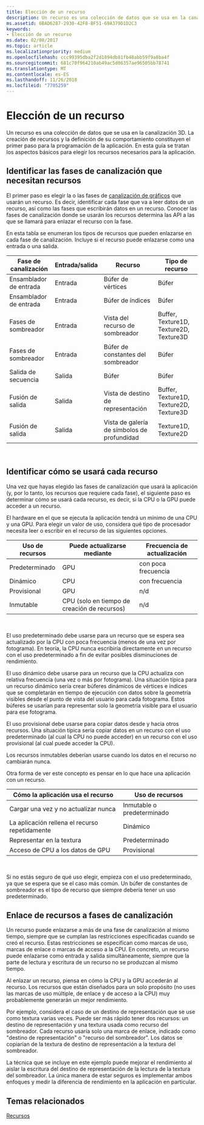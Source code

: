 ```yaml
---
title: Elección de un recurso
description: Un recurso es una colección de datos que se usa en la canalización 3D.
ms.assetid: 6BAD6287-2930-42F8-BF51-69A379D1D2C3
keywords:
- Elección de un recurso
ms.date: 02/08/2017
ms.topic: article
ms.localizationpriority: medium
ms.openlocfilehash: ccc99395dba2f2d1894db81fb48abb59f9a8ba4f
ms.sourcegitcommit: 681c70f964210ab49ac5d06357ae96505bb78741
ms.translationtype: MT
ms.contentlocale: es-ES
ms.lasthandoff: 11/26/2018
ms.locfileid: "7705259"
---
```

# <a name="choosing-a-resource"></a>Elección de un recurso


Un recurso es una colección de datos que se usa en la canalización 3D. La creación de recursos y la definición de su comportamiento constituyen el primer paso para la programación de la aplicación. En esta guía se tratan los aspectos básicos para elegir los recursos necesarios para la aplicación.

## <a name="span-ididentifybindingspanspan-ididentifybindingspanspan-ididentifybindingspanidentify-pipeline-stages-that-need-resources"></a><span id="Identify_Binding"></span><span id="identify_binding"></span><span id="IDENTIFY_BINDING"></span>Identificar las fases de canalización que necesitan recursos


El primer paso es elegir la o las fases de [canalización de gráficos](graphics-pipeline.md) que usarán un recurso. Es decir, identificar cada fase que va a leer datos de un recurso, así como las fases que escribirán datos en un recurso. Conocer las fases de canalización donde se usarán los recursos determina las API a las que se llamará para enlazar el recurso con la fase.

En esta tabla se enumeran los tipos de recursos que pueden enlazarse en cada fase de canalización. Incluye si el recurso puede enlazarse como una entrada o una salida.

| Fase de canalización  | Entrada/salida | Recurso               | Tipo de recurso                           |
|-----------------|--------|------------------------|-----------------------------------------|
| Ensamblador de entrada | Entrada     | Búfer de vértices          | Búfer                                  |
| Ensamblador de entrada | Entrada     | Búfer de índices           | Búfer                                  |
| Fases de sombreador   | Entrada     | Vista del recurso de sombreador    | Buffer, Texture1D, Texture2D, Texture3D |
| Fases de sombreador   | Entrada     | Búfer de constantes del sombreador | Búfer                                  |
| Salida de secuencia   | Salida    | Búfer                 | Búfer                                  |
| Fusión de salida   | Salida    | Vista de destino de representación     | Buffer, Texture1D, Texture2D, Texture3D |
| Fusión de salida   | Salida    | Vista de galería de símbolos de profundidad     | Texture1D, Texture2D                    |

 

## <a name="span-ididentifyusagespanspan-ididentifyusagespanspan-ididentifyusagespanidentify-how-each-resource-will-be-used"></a><span id="Identify_Usage"></span><span id="identify_usage"></span><span id="IDENTIFY_USAGE"></span>Identificar cómo se usará cada recurso


Una vez que hayas elegido las fases de canalización que usará la aplicación (y, por lo tanto, los recursos que requiere cada fase), el siguiente paso es determinar cómo se usará cada recurso, es decir, si la CPU o la GPU puede acceder a un recurso.

El hardware en el que se ejecuta la aplicación tendrá un mínimo de una CPU y una GPU. Para elegir un valor de uso, considera qué tipo de procesador necesita leer o escribir en el recurso de las siguientes opciones.

| Uso de recursos | Puede actualizarse mediante                    | Frecuencia de actualización |
|----------------|--------------------------------------|---------------------|
| Predeterminado        | GPU                                  | con poca frecuencia        |
| Dinámico        | CPU                                  | con frecuencia          |
| Provisional        | GPU                                  | n/d                 |
| Inmutable      | CPU (solo en tiempo de creación de recursos) | n/d                 |

 

El uso predeterminado debe usarse para un recurso que se espera sea actualizado por la CPU con poca frecuencia (menos de una vez por fotograma). En teoría, la CPU nunca escribiría directamente en un recurso con el uso predeterminado a fin de evitar posibles disminuciones de rendimiento.

El uso dinámico debe usarse para un recurso que la CPU actualiza con relativa frecuencia (una vez o más por fotograma). Una situación típica para un recurso dinámico sería crear búferes dinámicos de vértices e índices que se completarán en tiempo de ejecución con datos sobre la geometría visibles desde el punto de vista del usuario para cada fotograma. Estos búferes se usarían para representar solo la geometría visible para el usuario para ese fotograma.

El uso provisional debe usarse para copiar datos desde y hacia otros recursos. Una situación típica sería copiar datos en un recurso con el uso predeterminado (al cual la CPU no puede acceder) en un recurso con el uso provisional (al cual puede acceder la CPU).

Los recursos inmutables deberían usarse cuando los datos en el recurso no cambiarán nunca.

Otra forma de ver este concepto es pensar en lo que hace una aplicación con un recurso.

| Cómo la aplicación usa el recurso     | Uso de recursos       |
|---------------------------------------|----------------------|
| Cargar una vez y no actualizar nunca            | Inmutable o predeterminado |
| La aplicación rellena el recurso repetidamente | Dinámico              |
| Representar en la textura                     | Predeterminado              |
| Acceso de CPU a los datos de GPU                | Provisional              |

 

Si no estás seguro de qué uso elegir, empieza con el uso predeterminado, ya que se espera que se el caso más común. Un búfer de constantes de sombreador es el tipo de recurso que siempre debería tener un uso predeterminado.

## <a name="span-idresourcetypesandpipelinestagesspanspan-idresourcetypesandpipelinestagesspanspan-idresourcetypesandpipelinestagesspanbinding-resources-to-pipeline-stages"></a><span id="Resource_Types_and_Pipeline_stages"></span><span id="resource_types_and_pipeline_stages"></span><span id="RESOURCE_TYPES_AND_PIPELINE_STAGES"></span>Enlace de recursos a fases de canalización


Un recurso puede enlazarse a más de una fase de canalización al mismo tiempo, siempre que se cumplan las restricciones especificadas cuando se creó el recurso. Estas restricciones se especifican como marcas de uso, marcas de enlace o marcas de acceso a la CPU. En concreto, un recurso puede enlazarse como entrada y salida simultáneamente, siempre que la parte de lectura y escritura de un recurso no se produzcan al mismo tiempo.

Al enlazar un recurso, piensa en cómo la CPU y la GPU accederán al recurso. Los recursos que están diseñados para un solo propósito (no uses las marcas de uso múltiple, de enlace y de acceso a la CPU) muy probablemente generarán un mejor rendimiento.

Por ejemplo, considera el caso de un destino de representación que se use como textura varias veces. Puede ser más rápido tener dos recursos: un destino de representación y una textura usada como recurso del sombreador. Cada recurso usaría solo una marca de enlace, indicado como "destino de representación" o "recurso del sombreador". Los datos se copiarían de la textura de destino de representación a la textura del sombreador.

La técnica que se incluye en este ejemplo puede mejorar el rendimiento al aislar la escritura del destino de representación de la lectura de la textura del sombreador. La única manera de estar seguros es implementar ambos enfoques y medir la diferencia de rendimiento en la aplicación en particular.

## <a name="span-idrelated-topicsspanrelated-topics"></a><span id="related-topics"></span>Temas relacionados


[Recursos](resources.md)

 

 




